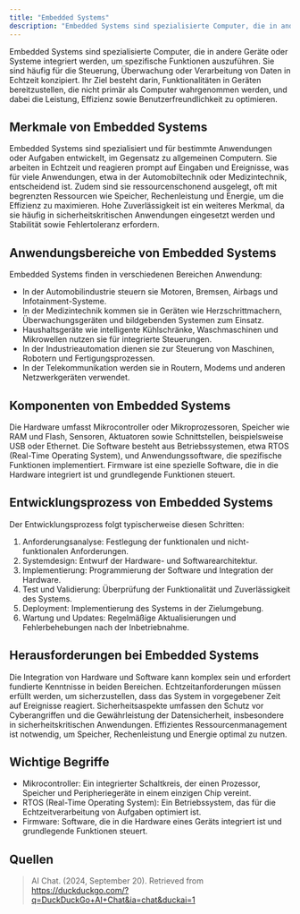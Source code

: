 ```yaml
---
title: "Embedded Systems"
description: "Embedded Systems sind spezialisierte Computer, die in andere Geräte integriert sind, um spezifische Funktionen auszuführen. Sie zeichnen sich durch Echtzeitbetrieb, Ressourcenschonung und hohe Zuverlässigkeit aus. Anwendungsbereiche umfassen Automobilindustrie, Medizintechnik und Industrieautomation."
---
```


Embedded Systems sind spezialisierte Computer, die in andere Geräte oder Systeme integriert werden, um spezifische Funktionen auszuführen. Sie sind häufig für die Steuerung, Überwachung oder Verarbeitung von Daten in Echtzeit konzipiert. Ihr Ziel besteht darin, Funktionalitäten in Geräten bereitzustellen, die nicht primär als Computer wahrgenommen werden, und dabei die Leistung, Effizienz sowie Benutzerfreundlichkeit zu optimieren.

## Merkmale von Embedded Systems

Embedded Systems sind spezialisiert und für bestimmte Anwendungen oder Aufgaben entwickelt, im Gegensatz zu allgemeinen Computern. Sie arbeiten in Echtzeit und reagieren prompt auf Eingaben und Ereignisse, was für viele Anwendungen, etwa in der Automobiltechnik oder Medizintechnik, entscheidend ist. Zudem sind sie ressourcenschonend ausgelegt, oft mit begrenzten Ressourcen wie Speicher, Rechenleistung und Energie, um die Effizienz zu maximieren. Hohe Zuverlässigkeit ist ein weiteres Merkmal, da sie häufig in sicherheitskritischen Anwendungen eingesetzt werden und Stabilität sowie Fehlertoleranz erfordern.

## Anwendungsbereiche von Embedded Systems

Embedded Systems finden in verschiedenen Bereichen Anwendung:

- In der Automobilindustrie steuern sie Motoren, Bremsen, Airbags und Infotainment-Systeme.
- In der Medizintechnik kommen sie in Geräten wie Herzschrittmachern, Überwachungsgeräten und bildgebenden Systemen zum Einsatz.
- Haushaltsgeräte wie intelligente Kühlschränke, Waschmaschinen und Mikrowellen nutzen sie für integrierte Steuerungen.
- In der Industrieautomation dienen sie zur Steuerung von Maschinen, Robotern und Fertigungsprozessen.
- In der Telekommunikation werden sie in Routern, Modems und anderen Netzwerkgeräten verwendet.

## Komponenten von Embedded Systems

Die Hardware umfasst Mikrocontroller oder Mikroprozessoren, Speicher wie RAM und Flash, Sensoren, Aktuatoren sowie Schnittstellen, beispielsweise USB oder Ethernet. Die Software besteht aus Betriebssystemen, etwa RTOS (Real-Time Operating System), und Anwendungssoftware, die spezifische Funktionen implementiert. Firmware ist eine spezielle Software, die in die Hardware integriert ist und grundlegende Funktionen steuert.

## Entwicklungsprozess von Embedded Systems

Der Entwicklungsprozess folgt typischerweise diesen Schritten:

1. Anforderungsanalyse: Festlegung der funktionalen und nicht-funktionalen Anforderungen.
2. Systemdesign: Entwurf der Hardware- und Softwarearchitektur.
3. Implementierung: Programmierung der Software und Integration der Hardware.
4. Test und Validierung: Überprüfung der Funktionalität und Zuverlässigkeit des Systems.
5. Deployment: Implementierung des Systems in der Zielumgebung.
6. Wartung und Updates: Regelmäßige Aktualisierungen und Fehlerbehebungen nach der Inbetriebnahme.

## Herausforderungen bei Embedded Systems

Die Integration von Hardware und Software kann komplex sein und erfordert fundierte Kenntnisse in beiden Bereichen. Echtzeitanforderungen müssen erfüllt werden, um sicherzustellen, dass das System in vorgegebener Zeit auf Ereignisse reagiert. Sicherheitsaspekte umfassen den Schutz vor Cyberangriffen und die Gewährleistung der Datensicherheit, insbesondere in sicherheitskritischen Anwendungen. Effizientes Ressourcenmanagement ist notwendig, um Speicher, Rechenleistung und Energie optimal zu nutzen.

## Wichtige Begriffe

- Mikrocontroller: Ein integrierter Schaltkreis, der einen Prozessor, Speicher und Peripheriegeräte in einem einzigen Chip vereint.
- RTOS (Real-Time Operating System): Ein Betriebssystem, das für die Echtzeitverarbeitung von Aufgaben optimiert ist.
- Firmware: Software, die in die Hardware eines Geräts integriert ist und grundlegende Funktionen steuert.

## Quellen

> AI Chat. (2024, September 20). Retrieved from https://duckduckgo.com/?q=DuckDuckGo+AI+Chat&ia=chat&duckai=1
